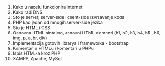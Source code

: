 1. Kako u nacelu funkcionira Internet
2. Kako radi DNS
3. Sto je server, server-side i client-side izvrsavanje koda
4. PHP kao jedan od mnogih server-side jezika
5. Sto je HTML i CSS
6. Osnovna HTML sintaksa, osnovni HTML elementi (h1, h2, h3, h4, h5 , h6, img, p, a, br, div)
7. Implementacija gotovih librarya i frameworka - bootstrap
8. Komentari u HTMLu i komentari u PHPu
9. Ispis HTML-a kroz PHP
10. XAMPP, Apache, MySql